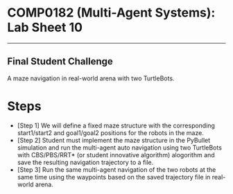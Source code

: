# COMP0182 (Multi-Agent Systems): Lab Sheet 10

----------------------------------------------------------------------------------------------------------------------------------------------------------------------------------------------------------------------------

## Final Student Challenge

A maze navigation in real-world arena with two TurtleBots. 

# Steps

- [Step 1] We will define a fixed maze structure with the corresponding start1/start2 and goal1/goal2 positions for the robots in the maze. 
- [Step 2] Student must implement the maze structure in the PyBullet simulation and run the multi-agent auto navigation using two TurtleBots with CBS/PBS/RRT* (or student innovative algorithm) alogorithm and save the resulting navigation trajectory to a file.
- [Step 3] Run the same multi-agent navigation of the two robots at the same time using the waypoints based on the saved trajectory file in real-world arena.
